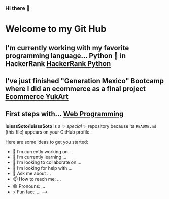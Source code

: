 ### Hi there 👋
# Welcome to my Git Hub

## I'm currently working with my favorite programming language... Python :snake: in HackerRank [HackerRank Python](https://github.com/luisssSoto/HackerrankPython)
## I've just finished "Generation Mexico" Bootcamp where I did an ecommerce as a final project [Ecommerce YukArt](https://github.com/luisssSoto/FinalProjectGeneration)
## First steps with... [Web Programming](https://github.com/luisssSoto/GenerationCH23)

**luisssSoto/luisssSoto** is a ✨ _special_ ✨ repository because its `README.md` (this file) appears on your GitHub profile.

Here are some ideas to get you started:

- 🔭 I’m currently working on ...
- 🌱 I’m currently learning ...
- 👯 I’m looking to collaborate on ...
- 🤔 I’m looking for help with ...
- 💬 Ask me about ...
- 📫 How to reach me: ...
- 😄 Pronouns: ...
- ⚡ Fun fact: ...
-->
